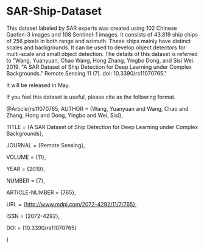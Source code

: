 # SAR-Ship-Dataset
This dataset labeled by SAR experts was created using 102 Chinese Gaofen-3 images and 108 Sentinel-1 images. It consists of 43,819 ship chips of 256 pixels in both range and azimuth. These ships mainly have distinct scales and backgrounds. It can be used to develop object detectors for multi-scale and small object detection. The details of this dataset is referred to "Wang, Yuanyuan, Chao Wang, Hong Zhang, Yingbo Dong, and Sisi Wei. 2019. "A SAR Dataset of Ship Detection for Deep Learning under Complex Backgrounds."  Remote Sensing 11 (7). doi: 10.3390/rs11070765." 

It will be released in May.

If you feel this dataset is useful, please cite as the following format.

@Article{rs11070765,
AUTHOR = {Wang, Yuanyuan and Wang, Chao and Zhang, Hong and Dong, Yingbo and Wei, Sisi},

TITLE = {A SAR Dataset of Ship Detection for Deep Learning under Complex Backgrounds},

JOURNAL = {Remote Sensing},

VOLUME = {11},

YEAR = {2019},

NUMBER = {7},

ARTICLE-NUMBER = {765},

URL = {http://www.mdpi.com/2072-4292/11/7/765},

ISSN = {2072-4292},

DOI = {10.3390/rs11070765}

}
